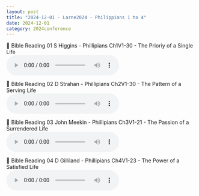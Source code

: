 ```yaml
---
layout: post
title: "2024-12-01 - Larne2024 - Philippians 1 to 4"
date: 2024-12-01
category: 2024conference
---
```


<p>
🎵 Bible Reading 01 S Higgins - Phillipians Ch1V1-30 - The Prioriy of a Single Life <br>
<audio controls>
  <source src="https://archive.org/download/2024-gospel-conference-audio/2024-12%20-%20Larne2024%20%E2%80%93%20Philippians%201%20to%204/Larne2024-BR01-S-Higgins-No-1-Bible-Reading-Phillipians-Ch-1-V-1-30-The-Prioriy-of-a-Single-Life.mp3" type="audio/mpeg">
  Your browser does not support the audio element.
</audio>
</p>
<p>
🎵 Bible Reading 02 D Strahan - Phillipians Ch2V1-30 - The Pattern of a Serving Life <br>
<audio controls>
  <source src="https://archive.org/download/2024-gospel-conference-audio/2024-12%20-%20Larne2024%20%E2%80%93%20Philippians%201%20to%204/Larne2024-BR02-D-Strahan-No-2-Bible-Reading-Phillipians-Ch-2-V-1-30-The-Pattern-of-a-Serving-Life.mp3" type="audio/mpeg">
  Your browser does not support the audio element.
</audio>
</p>
<p>
🎵 Bible Reading 03 John Meekin - Phillipians Ch3V1-21 - The Passion of a Surrendered Life <br>
<audio controls>
  <source src="https://archive.org/download/2024-gospel-conference-audio/2024-12%20-%20Larne2024%20%E2%80%93%20Philippians%201%20to%204/Larne2024-BR03-John-Meekin-No-3-Bible-Reading-Phillipians-Ch-3-V-1-21-The-Passion-of-a-Surrendered-Life.mp3" type="audio/mpeg">
  Your browser does not support the audio element.
</audio>
</p>
<p>
🎵 Bible Reading 04 D Gilliland - Phillipians Ch4V1-23 - The Power of a Satisfied Life <br>
<audio controls>
  <source src="https://archive.org/download/2024-gospel-conference-audio/2024-12%20-%20Larne2024%20%E2%80%93%20Philippians%201%20to%204/Larne2024-BR04-D-Gilliland-No-4-Bible-Reading-Phillipians-Ch-4-V-1-23-The-Power-of-a-Satisfied-Life.mp3" type="audio/mpeg">
  Your browser does not support the audio element.
</audio>
</p>
